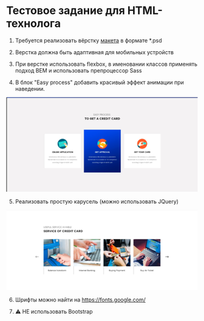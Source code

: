 # Тестовое задание для HTML-технолога

1.	Требуется реализовать вёрстку [макета](/source/test.psd) в формате *.psd

2.	Верстка должна быть адаптивная для мобильных устройств

3.	При верстке использовать flexbox, в именовании классов применять подход BEM и использовать препроцессор Sass

4.	В блок "Easy process" добавить красивый эффект анимации при наведении.

<span style="display:block;text-align:center">![easy-process](source/easy-process-block.jpg)</span>

5.	Реализовать простую карусель (можно использовать JQuery)

<span style="display:block;text-align:center">![carousel](source/carousel.jpg)</span>

6.	Шрифты можно найти на https://fonts.google.com/

7.	:warning: НЕ использовать Bootstrap
